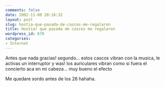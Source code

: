 ```yaml
---
comments: false
date: 2002-11-08 20:18:32
layout: post
slug: hostia-que-pasada-de-cascos-me-regalaron
title: Hostia! que pasada de cascos me regalaron
wordpress_id: 670
categories:
- Internet
---
```


Antes que nada gracias! segundo… estos cascos vibran con la musica, le activas un interruptor y was! los auriculares vibran como si fuera el concierto aca en mi cabeza… muy bueno el efecto





Me quedare sordo antes de los 26 hahaha.




 
